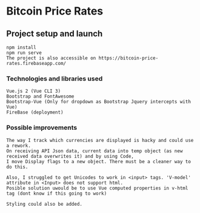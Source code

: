 

# Bitcoin Price Rates

## Project setup and launch
```
npm install
npm run serve
The project is also accessible on https://bitcoin-price-rates.firebaseapp.com/
```

### Technologies and libraries used
```
Vue.js 2 (Vue CLI 3)
Bootstrap and FontAwesome
Bootstrap-Vue (Only for dropdown as Bootstrap Jquery intercepts with Vue)
FireBase (deployment)
```
### Possible improvements
```
The way I track which currencies are displayed is hacky and could use a rework.
On receiving API Json data, current data into temp object (as new received data overwrites it) and by using Code, 
I move Display flags to a new object. There must be a cleaner way to do this.

Also, I struggled to get Unicodes to work in <input> tags. 'V-model' attribute in <Input> does not support html.
Posible solution uwould be to use Vue computed properties in v-html tag (dont know if this going to work)

Styling could also be added.
```



